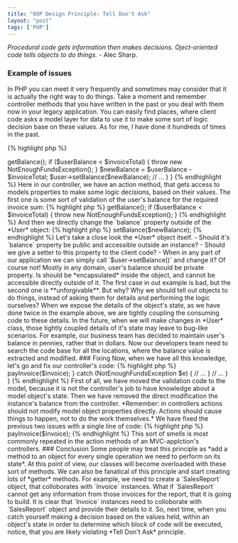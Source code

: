 ```yaml
---
title: "OOP Design Principle: Tell Don't Ask"
layout: "post"
tags: ['PHP']
---
```


*Procedural code gets information then makes decisions. Oject-oriented code tells objects to do things.* - Alec Sharp.

### Example of issues

In PHP you can meet it very frequently and sometimes may consider that it is actually the right way to do things. Take a moment and remember
controller methods that you have written in the past or you deal with them now in your legacy application. You can easily find places, where
client code asks a model layer for data to use it to make some sort of logic decision base on these values. As for me, I have done it hundreds 
of times in the past.

{% highlight php %}
<?php 

// ... 

class InvoiceController 
{
    public function payAction()
    {
        // ...     
        $userBalance = $user->getBalance();
        if ($userBalance < $invoiceTotal) {
            throw new NotEnoughFundsException();
        }

        $newBalance = $userBalance - $invoiceTotal;
        $user->setBalance($newBalance);

        // ...
    }
}
{% endhighlight %}

Here in our controller, we have an action method, that gets access to models properties to make some logic decisions, based on 
their values. The first one is some sort of validation of the user's balance for the required invoice sum:

{% highlight php %}
<?php

$userBalance = $user->getBalance();
if ($userBalance < $invoiceTotal) {
    throw new NotEnoughFundsException();
}
{% endhighlight %}

And then we directly change the `balance` property outside of the *User* object:

{% highlight php %}
<?php

$newBalance = $userBalance - $invoiceTotal;
$user->setBalance($newBalance);

{% endhighlight %}

Let's take a close look the *User* object itself. 

- Should it's `balance` property be public and accessible outside an instance?
- Should we give a setter to this property to the client code? 
- When in any part of our application we can simply call `$user->setBalance()` and change it?

Of course not! Mostly in any domain, user's balance should be private property. Is should be *encapsulated* inside the object, and cannot be accessible directly outside of it. The first case in out example is bad, but the second one is **unforgivable**.

But why? Why we should tell out objects to do things, instead of asking them for details and performing the logic ourselves? 
When we expose the details of the object's state, as we have done twice in the example above, we are tightly coupling the consuming code to these details. In the future, when we will make changes in *User* class, those tightly coupled details of it's state may leave to bug-like scenarios.

For example, our business team has decided to maintain user's balance in pennies, rather that in dollars. Now our developers team need to search the code base for all the locations, where the balance value is extracted and modified. 

### Fixing 

Now, when we have all this knowledge, let's go and fix our controller's code:

{% highlight php %}
<?php

// ...

class InvoiceController
{
    public function payAction()
    {
        // ...
        try {
            $user->payInvoice($invoice);
        } catch (NotEnoughFundsException $e) {
            // ...
        }
        // ...
    }
}
{% endhighlight %}

First of all, we have moved the validation code to the model, because it is not the controller's job to have knowledge about a model object's state. Then we have removed the direct modification the instance's balance from the controller.

*Remember: in controllers actions should not modify model object properties directly. Actions should cause things to happen, not to do the work themselves.*

We have fixed the previous two issues with a single line of code:

{% highlight php %}
<?php

$user->payInvoice($invoice);
{% endhighlight %}

This sort of smells is most commonly repeated in the action methods of an MVC-applction's controllers.

### Conclusion

Some people may treat this principle as *add a method to an object for every single operation we need to perform on its state*. At this point of view, our classes will become overloaded with these sort of methods. We can also be fanatical of this principle and start creating lots of *getter* methods. 

For example, we need to create a `SalesReport` object, that colloborates with `Invoice` instances. What if `SalesReport` cannot get any information from those invoices for the report, that it is going to build. It is clear that `Invoice` instances need to colloborate with `SalesReport` object and provide their details to it.

So, next time, when you catch yourself making a decision based on the values held, within an object's state in order to determine which block of code will be executed, notice, that you are likely violating *Tell Don't Ask* principle.